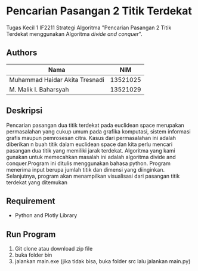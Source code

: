 # Pencarian Pasangan 2 Titik Terdekat

Tugas Kecil 1 IF2211 Strategi Algoritma "Pencarian Pasangan 2 Titik Terdekat menggunakan Algoritma *divide and conquer*".


## Authors

| Nama                  | NIM      |
| --------------------- | -------- |
| Muhammad Haidar Akita Tresnadi          | 13521025 |
| M. Malik I. Baharsyah | 13521029 |

## Deskripsi
Pencarian pasangan dua titik terdekat pada euclidean space merupakan permasalahan yang cukup umum pada grafika komputasi, sistem informasi grafis maupun pemrosesan citra. Kasus dari permasalahan ini adalah diberikan n buah titik dalam euclidean space dan kita perlu mencari pasangan dua titik yang memiliki jarak terdekat. Algoritma yang kami gunakan untuk memecahkan masalah ini adalah algoritma divide and conquer.Program ini ditulis menggunakan bahasa python. Program menerima input berupa jumlah titik dan dimensi yang diinginkan. Selanjutnya, program akan menampilkan visualisasi dari pasangan titik terdekat yang ditemukan

## Requirement
- Python and Plotly Library 

## Run Program
1. Git clone atau download zip file
2. buka folder bin
3. jalankan main.exe (jika tidak bisa, buka folder src lalu jalankan main.py)


